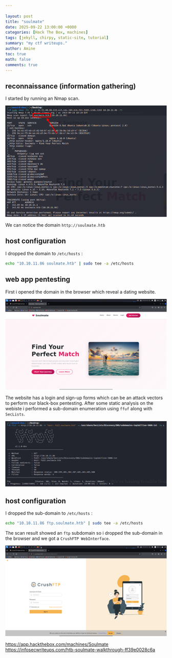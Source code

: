 ```yaml
---

layout: post
title: "soulmate"
date: 2025-09-22 13:00:00 +0000
categories: [Hack The Box, machines]
tags: [jekyll, chirpy, static-site, tutorial]
summary: "my ctf writeups."
author: Amine
toc: true
math: false
comments: true
---
```


## reconnaissance (information gathering)

I started by running an Nmap scan.

![Alt Text](/assets/posts/htb/soulmate/1.png)

We can notice the domain `http://soulmate.htb`

## host configuration 

I dropped the domain to `/etc/hosts` :

```bash
echo "10.10.11.86 soulmate.htb" | sudo tee -a /etc/hosts
```


## web app pentesting

First i opened the domain in the browser which reveal a dating website.

![Alt Text](/assets/posts/htb/soulmate/2.png)

The website has a login and sign-up forms which can be an attack vectors to perform our black-box pentesting.
After some static analysis on the webiste i performed a sub-domain enumeration using `ffuf` along with `SecLists`. 

![Alt Text](/assets/posts/htb/soulmate/3.png)

## host configuration 

I dropped the sub-domain to `/etc/hosts` :

```bash
echo "10.10.11.86 ftp.soulmate.htb" | sudo tee -a /etc/hosts
```


The scan result showed an `ftp` subdomain so i dropped the sub-domain in the browser and we got a `CrushFTP WebInterface`.

![Alt Text](/assets/posts/htb/soulmate/4.png)



https://app.hackthebox.com/machines/Soulmate
https://infosecwriteups.com/htb-soulmate-walkthrough-ff39e0028c6a
